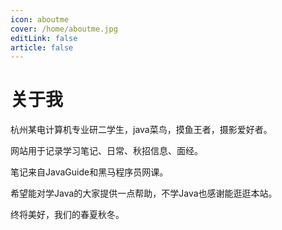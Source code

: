 ```yaml
---
icon: aboutme
cover: /home/aboutme.jpg
editLink: false
article: false
---
```


# 关于我

杭州某电计算机专业研二学生，java菜鸟，摸鱼王者，摄影爱好者。

网站用于记录学习笔记、日常、秋招信息、面经。

笔记来自JavaGuide和黑马程序员网课。

希望能对学Java的大家提供一点帮助，不学Java也感谢能逛逛本站。

终将美好，我们的春夏秋冬。

